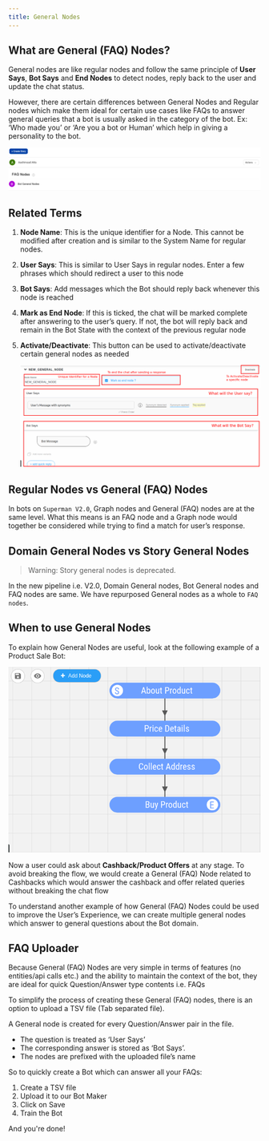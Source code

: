 ```yaml
---
title: General Nodes
---
```


## What are General (FAQ) Nodes?

General nodes are like regular nodes and follow the same principle of **User Says**, **Bot Says** and **End Nodes** to detect nodes, reply back to the user and update the chat status.

However, there are certain differences between General Nodes and Regular nodes which make them ideal for certain use cases like FAQs to answer general queries that a bot is usually asked in the category of the bot. Ex: ‘Who made you’ or ‘Are you a bot or Human’ which help in giving a personality to the bot.

![General Nodes](assets/general_nodes_open.png 'Where to find General Nodes?')

## Related Terms

1. **Node Name**: This is the unique identifier for a Node. This cannot be modified after creation and is similar to the System Name for regular nodes.
2. **User Says**: This is similar to User Says in regular nodes. Enter a few phrases which should redirect a user to this node
3. **Bot Says**: Add messages which the Bot should reply back whenever this node is reached
4. **Mark as End Node**: If this is ticked, the chat will be marked complete after answering to the user’s query. If not, the bot will reply back and remain in the Bot State with the context of the previous regular node
5. **Activate/Deactivate**: This button can be used to activate/deactivate certain general nodes as needed

   ![General Nodes](assets/general_node_terms.png 'How to Create/Edit a General Node?')
   
## Regular Nodes vs General (FAQ) Nodes

In bots on `Superman V2.0`, Graph nodes and General (FAQ) nodes are at the same level. What this means is an FAQ node and a Graph node would together be considered while trying to find a match for user’s response.  

## Domain General Nodes vs Story General Nodes

   > Warning: Story general nodes is deprecated.

In the new pipeline i.e. V2.0, Domain General nodes, Bot General nodes and FAQ nodes are same. We have repurposed General nodes as a whole to `FAQ nodes`. 

## When to use General Nodes

To explain how General Nodes are useful, look at the following example of a Product Sale Bot:

![General Nodes](assets/general_nodes_example1.png 'Example Product  Sale Bot')

Now a user could ask about **Cashback/Product Offers** at any stage.
To avoid breaking the flow, we would create a General (FAQ) Node related to Cashbacks which would answer the cashback and offer related queries without breaking the chat flow

To understand another example of how General (FAQ) Nodes could be used to improve the User’s Experience, we can create multiple general nodes which answer to general questions about the Bot domain. 

## FAQ Uploader

Because General (FAQ) Nodes are very simple in terms of features (no entities/api calls etc.) and the ability to maintain the context of the bot, they are ideal for quick Question/Answer type contents i.e. FAQs

To simplify the process of creating these General (FAQ) nodes, there is an option to upload a TSV file (Tab separated file).

A General node is created for every Question/Answer pair in the file.

- The question is treated as ‘User Says’
- The corresponding answer is stored as ‘Bot Says’.
- The nodes are prefixed with the uploaded file’s name

So to quickly create a Bot which can answer all your FAQs:

1. Create a TSV file
2. Upload it to our Bot Maker
3. Click on Save
4. Train the Bot

And you're done!
